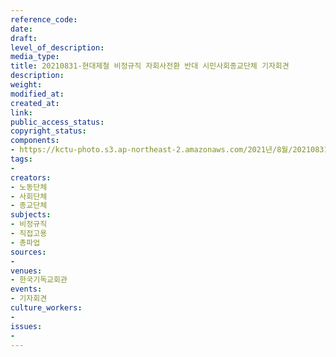 ```yaml
---
reference_code: 
date: 
draft: 
level_of_description: 
media_type: 
title: 20210831-현대제철 비정규직 자회사전환 반대 시민사회종교단체 기자회견
description: 
weight: 
modified_at: 
created_at: 
link: 
public_access_status: 
copyright_status: 
components:
- https://kctu-photo.s3.ap-northeast-2.amazonaws.com/2021년/8월/20210831-현대제철+비정규직+자회사전환+반대+시민사회종교단체+기자회견/403994_61006_5758.jpg
tags:
- 
creators:
- 노동단체
- 사회단체
- 종교단체
subjects:
- 비정규직
- 직접고용
- 총파업
sources:
- 
venues:
- 한국기독교회관
events:
- 기자회견
culture_workers:
- 
issues:
- 
---
```

